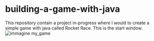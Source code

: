 # building-a-game-with-java
This repository contain a project in-progress where I would to create a simple game with java called Rocket Race.
This is the start window.
![immagine my_game](https://user-images.githubusercontent.com/96810806/190866865-2de74fbc-82e8-4ee1-9758-5d2ddd148fb3.png)




